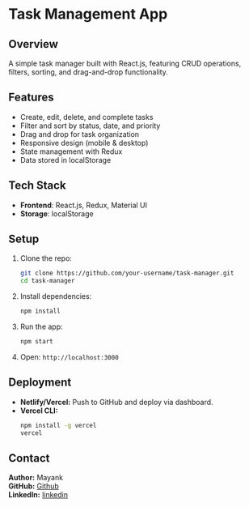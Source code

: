 # Task Management App

## Overview
A simple task manager built with React.js, featuring CRUD operations, filters, sorting, and drag-and-drop functionality.

## Features
- Create, edit, delete, and complete tasks
- Filter and sort by status, date, and priority
- Drag and drop for task organization
- Responsive design (mobile & desktop)
- State management with Redux
- Data stored in localStorage

## Tech Stack
- **Frontend**: React.js, Redux, Material UI
- **Storage**: localStorage

## Setup
1. Clone the repo:
   ```sh
   git clone https://github.com/your-username/task-manager.git
   cd task-manager
   ```
2. Install dependencies:
   ```sh
   npm install
   ```
3. Run the app:
   ```sh
   npm start
   ```
4. Open: `http://localhost:3000`

## Deployment
- **Netlify/Vercel:** Push to GitHub and deploy via dashboard.
- **Vercel CLI:**
   ```sh
   npm install -g vercel
   vercel
   ```

## Contact
**Author:** Mayank  
**GitHub:** [Github](https://github.com/mayankkatyayan)  
**LinkedIn:** [linkedin](https://www.linkedin.com/in/mayankkat/)

